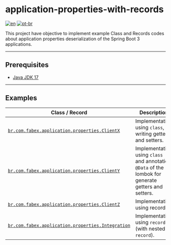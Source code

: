 # application-properties-with-records

[![en](https://img.shields.io/badge/lang-en-red.svg)](README.md)
[![pt-br](https://img.shields.io/badge/lang-pt--br-green.svg)](README.pt-br.md)

This project have objective to implement example Class and Records codes about application properties deserialization of the Spring Boot 3 applications.

---

## Prerequisites

- [Java JDK 17](https://adoptium.net/)

---
## Examples

 Class / Record                                          | Description                                                                                           
------------------------------------------------|-------------------------------------------------------------------------------------------------------
 [`br.com.fabex.application.properties.ClientX`](src/main/java/br/com/fabex/application/properties/ClientX.java)| Implementation using `class`, writing getters and setters.                                      
 [`br.com.fabex.application.properties.ClientY`](src/main/java/br/com/fabex/application/properties/ClientY.java)| Implementation using `class` and annotation `@Data` of the lombok for generate getters and setters.                                              
 [`br.com.fabex.application.properties.ClientZ`](src/main/java/br/com/fabex/application/properties/ClientZ.java)| Implementation using record.                                       
 [`br.com.fabex.application.properties.Integration`](src/main/java/br/com/fabex/application/properties/Integration.java)| Implementation using `record` (with nested `record`).

